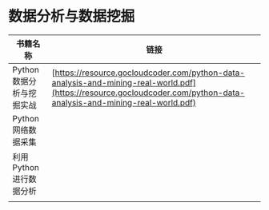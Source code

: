 # 数据分析与数据挖掘

| 书籍名称                 | 链接                                                         |
| ------------------------ | ------------------------------------------------------------ |
| Python数据分析与挖掘实战 | [https://resource.gocloudcoder.com/python-data-analysis-and-mining-real-world.pdf](https://resource.gocloudcoder.com/python-data-analysis-and-mining-real-world.pdf) |
| Python网络数据采集       |                                                              |
| 利用Python进行数据分析   |                                                              |
|                          |                                                              |

